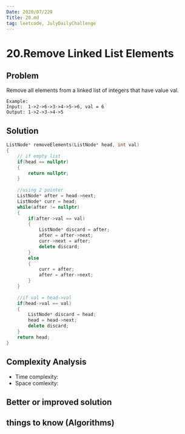 ```yaml
---
Date: 2020/07/220
Title: 20.md
tag: leetcode, JulyDailyChallenge
---
```

# 20.Remove Linked List Elements

## Problem
Remove all elements from a linked list of integers that have value val.
```
Example:
Input:  1->2->6->3->4->5->6, val = 6
Output: 1->2->3->4->5
```
## Solution
```cpp
ListNode* removeElements(ListNode* head, int val)
{
    // if empty list
    if(head == nullptr)
    {
        return nullptr;
    }
    
    //using 2 pointer
    ListNode* after = head->next;
    ListNode* curr = head;
    while(after != nullptr)
    {
        if(after->val == val)
        {
            ListNode* discard = after;
            after = after->next;
            curr->next = after;
            delete discard;
        }
        else
        {
            curr = after;
            after = after->next;
        }
    }
        
    //if val = head->val
    if(head->val == val)
    {
        ListNode* discard = head;
        head = head->next;
        delete discard;
    }
    return head;
}
```
## Complexity Analysis
- Time complexity:
- Space comlexity:
## Better or improved solution

## things to know (Algorithms)